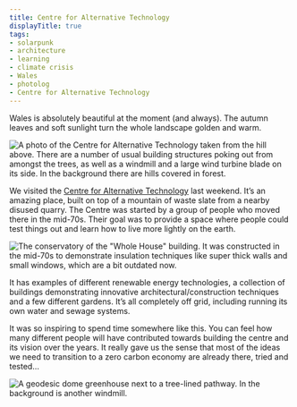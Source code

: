 ```yaml
---
title: Centre for Alternative Technology
displayTitle: true
tags: 
- solarpunk
- architecture
- learning
- climate crisis
- Wales
- photolog
- Centre for Alternative Technology
---
```


Wales is absolutely beautiful at the moment (and always). The autumn leaves and soft sunlight turn the whole landscape golden and warm.

![A photo of the Centre for Alternative Technology taken from the hill above. There are a number of usual building structures poking out from amongst the trees, as well as a windmill and a large wind turbine blade on its side. In the background there are hills covered in forest.](https://d2w9rnfcy7mm78.cloudfront.net/19070537/original_da798c3a4e020b484e632ee1ffaa02fd.jpg?1668953894?bc=0)

We visited the [Centre for Alternative Technology](https://cat.org.uk/) last weekend. It’s an amazing place, built on top of a mountain of waste slate from a nearby disused quarry. The Centre was started by a group of people who moved there in the mid-70s. Their goal was to provide a space where people could test things out and learn how to live more lightly on the earth.

![The conservatory of the "Whole House" building. It was constructed in the mid-70s to demonstrate insulation techniques like super thick walls and small windows, which are a bit outdated now.](https://d2w9rnfcy7mm78.cloudfront.net/19070539/original_84e2134c2447045386c6dc2dfaf409d9.jpg?1668953897?bc=0)

It has examples of different renewable energy technologies, a collection of buildings demonstrating innovative architectural/construction techniques and a few different gardens. It’s all completely off grid, including running its own water and sewage systems.

It was so inspiring to spend time somewhere like this. You can feel how many different people will have contributed towards building the centre and its vision over the years. It really gave us the sense that most of the ideas we need to transition to a zero carbon economy are already there, tried and tested…

![A geodesic dome greenhouse next to a tree-lined pathway. In the background is another windmill.](https://d2w9rnfcy7mm78.cloudfront.net/19070541/original_c4fa1625facd438e7986eed127a1f428.jpg?1668953899?bc=0)